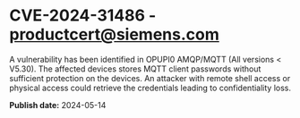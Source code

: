 # CVE-2024-31486 - productcert@siemens.com

A vulnerability has been identified in OPUPI0 AMQP/MQTT (All versions < V5.30). The affected devices stores MQTT client passwords without sufficient protection on the devices.  An attacker with remote shell access or physical access could retrieve the credentials leading to confidentiality loss.

**Publish date:** 2024-05-14

